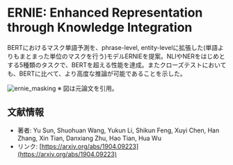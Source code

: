 # ERNIE: Enhanced Representation through Knowledge Integration

BERTにおけるマスク単語予測を、phrase-level, entity-levelに拡張した(単語よりもまとまった単位のマスクを行う)モデルERNIEを提案。NLIやNERをはじめとする5種類のタスクで、BERTを超える性能を達成。またクローズテストにおいても、BERTに比べて、より高度な推論が可能であることを示した。
<br>

![ernie_masking](https://user-images.githubusercontent.com/53220859/62587934-e84bda80-b8fe-11e9-88fb-be0120227d6f.png)
※ 図は元論文を引用。
<br>

## 文献情報

- 著者: Yu Sun, Shuohuan Wang, Yukun Li, Shikun Feng, Xuyi Chen, Han Zhang, Xin Tian, Danxiang Zhu, Hao Tian, Hua Wu
- リンク: [https://arxiv.org/abs/1904.09223](https://arxiv.org/abs/1904.09223)

